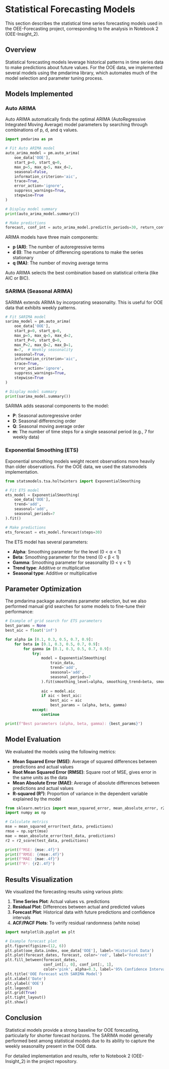 # Statistical Forecasting Models

This section describes the statistical time series forecasting models used in the OEE-Forecasting project, corresponding to the analysis in Notebook 2 (OEE-Insight_2).

## Overview

Statistical forecasting models leverage historical patterns in time series data to make predictions about future values. For the OOE data, we implemented several models using the pmdarima library, which automates much of the model selection and parameter tuning process.

## Models Implemented

### Auto ARIMA

Auto ARIMA automatically finds the optimal ARIMA (AutoRegressive Integrated Moving Average) model parameters by searching through combinations of p, d, and q values.

```python
import pmdarima as pm

# Fit Auto ARIMA model
auto_arima_model = pm.auto_arima(
    ooe_data['OOE'],
    start_p=0, start_q=0,
    max_p=5, max_q=5, max_d=2,
    seasonal=False,
    information_criterion='aic',
    trace=True,
    error_action='ignore',
    suppress_warnings=True,
    stepwise=True
)

# Display model summary
print(auto_arima_model.summary())

# Make predictions
forecast, conf_int = auto_arima_model.predict(n_periods=30, return_conf_int=True)
```

ARIMA models have three main components:
- **p (AR)**: The number of autoregressive terms
- **d (I)**: The number of differencing operations to make the series stationary
- **q (MA)**: The number of moving average terms

Auto ARIMA selects the best combination based on statistical criteria (like AIC or BIC).

### SARIMA (Seasonal ARIMA)

SARIMA extends ARIMA by incorporating seasonality. This is useful for OOE data that exhibits weekly patterns.

```python
# Fit SARIMA model
sarima_model = pm.auto_arima(
    ooe_data['OOE'],
    start_p=0, start_q=0,
    max_p=5, max_q=5, max_d=2,
    start_P=0, start_Q=0,
    max_P=2, max_Q=2, max_D=1,
    m=7,  # Weekly seasonality
    seasonal=True,
    information_criterion='aic',
    trace=True,
    error_action='ignore',
    suppress_warnings=True,
    stepwise=True
)

# Display model summary
print(sarima_model.summary())
```

SARIMA adds seasonal components to the model:
- **P**: Seasonal autoregressive order
- **D**: Seasonal differencing order
- **Q**: Seasonal moving average order
- **m**: The number of time steps for a single seasonal period (e.g., 7 for weekly data)

### Exponential Smoothing (ETS)

Exponential smoothing models weight recent observations more heavily than older observations. For the OOE data, we used the statsmodels implementation.

```python
from statsmodels.tsa.holtwinters import ExponentialSmoothing

# Fit ETS model
ets_model = ExponentialSmoothing(
    ooe_data['OOE'],
    trend='add',
    seasonal='add',
    seasonal_periods=7
).fit()

# Make predictions
ets_forecast = ets_model.forecast(steps=30)
```

The ETS model has several parameters:
- **Alpha**: Smoothing parameter for the level (0 < α < 1)
- **Beta**: Smoothing parameter for the trend (0 < β < 1)
- **Gamma**: Smoothing parameter for seasonality (0 < γ < 1)
- **Trend type**: Additive or multiplicative
- **Seasonal type**: Additive or multiplicative

## Parameter Optimization

The pmdarima package automates parameter selection, but we also performed manual grid searches for some models to fine-tune their performance:

```python
# Example of grid search for ETS parameters
best_params = None
best_aic = float('inf')

for alpha in [0.1, 0.3, 0.5, 0.7, 0.9]:
    for beta in [0.1, 0.3, 0.5, 0.7, 0.9]:
        for gamma in [0.1, 0.3, 0.5, 0.7, 0.9]:
            try:
                model = ExponentialSmoothing(
                    train_data,
                    trend='add',
                    seasonal='add',
                    seasonal_periods=7
                ).fit(smoothing_level=alpha, smoothing_trend=beta, smoothing_seasonal=gamma)
                
                aic = model.aic
                if aic < best_aic:
                    best_aic = aic
                    best_params = (alpha, beta, gamma)
            except:
                continue

print(f"Best parameters (alpha, beta, gamma): {best_params}")
```

## Model Evaluation

We evaluated the models using the following metrics:

- **Mean Squared Error (MSE)**: Average of squared differences between predictions and actual values
- **Root Mean Squared Error (RMSE)**: Square root of MSE, gives error in the same units as the data
- **Mean Absolute Error (MAE)**: Average of absolute differences between predictions and actual values
- **R-squared (R²)**: Proportion of variance in the dependent variable explained by the model

```python
from sklearn.metrics import mean_squared_error, mean_absolute_error, r2_score
import numpy as np

# Calculate metrics
mse = mean_squared_error(test_data, predictions)
rmse = np.sqrt(mse)
mae = mean_absolute_error(test_data, predictions)
r2 = r2_score(test_data, predictions)

print(f"MSE: {mse:.4f}")
print(f"RMSE: {rmse:.4f}")
print(f"MAE: {mae:.4f}")
print(f"R²: {r2:.4f}")
```

## Results Visualization

We visualized the forecasting results using various plots:

1. **Time Series Plot**: Actual values vs. predictions
2. **Residual Plot**: Differences between actual and predicted values
3. **Forecast Plot**: Historical data with future predictions and confidence intervals
4. **ACF/PACF Plots**: To verify residual randomness (white noise)

```python
import matplotlib.pyplot as plt

# Example forecast plot
plt.figure(figsize=(12, 6))
plt.plot(ooe_data.index, ooe_data['OOE'], label='Historical Data')
plt.plot(forecast_dates, forecast, color='red', label='Forecast')
plt.fill_between(forecast_dates, 
                 conf_int[:, 0], conf_int[:, 1], 
                 color='pink', alpha=0.3, label='95% Confidence Interval')
plt.title('OOE Forecast with SARIMA Model')
plt.xlabel('Date')
plt.ylabel('OOE')
plt.legend()
plt.grid(True)
plt.tight_layout()
plt.show()
```

## Conclusion

Statistical models provide a strong baseline for OOE forecasting, particularly for shorter forecast horizons. The SARIMA model generally performed best among statistical models due to its ability to capture the weekly seasonality present in the OOE data.

For detailed implementation and results, refer to Notebook 2 (OEE-Insight_2) in the project repository.